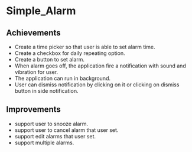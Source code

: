 # Simple_Alarm

## Achievements
- Create a time picker so that user is able to set alarm time.
- Create a checkbox for daily repeating option.
- Create a button to set alarm.
- When alarm goes off, the application fire a notification with sound and vibration for user.
- The application can run in background.
- User can dismiss notification by clicking on it or clicking on dismiss button in side notification.

## Improvements
- support user to snooze alarm.
- support user to cancel alarm that user set.
- support edit alarms that user set.
- support multiple alarms.
